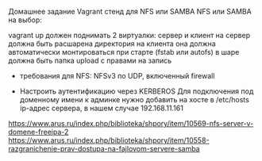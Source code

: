 Домашнее задание
Vagrant стенд для NFS или SAMBA
NFS или SAMBA на выбор:

vagrant up должен поднимать 2 виртуалки: сервер и клиент
на сервер должна быть расшарена директория
на клиента она должна автоматически монтироваться при старте (fstab или autofs)
в шаре должна быть папка upload с правами на запись
- требования для NFS: NFSv3 по UDP, включенный firewall

* Настроить аутентификацию через KERBEROS
  Для подключения под доменному имени к админке нужно добавить на хосте в /etc/hosts ip-адрес сервера, в нашем случае 192.168.11.161

https://www.arus.ru/index.php/biblioteka/shpory/item/10569-nfs-server-v-domene-freeipa-2
https://www.arus.ru/index.php/biblioteka/shpory/item/10558-razgranichenie-prav-dostupa-na-fajlovom-servere-samba
